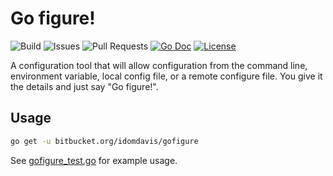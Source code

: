 # Go figure!

![Build](https://img.shields.io/github/actions/workflow/status/domdavis/gofigure/go.yml)
![Issues](https://img.shields.io/github/issues/domdavis/gofigure?style=plastic)
![Pull Requests](https://img.shields.io/github/issues-pr/domdavis/gofigure?style=plastic)
[![Go Doc](http://img.shields.io/badge/godoc-reference-5272B4.svg?style=plastic)](http://godoc.org/bitbucket.org.idomdavis/gofigure)
[![License](https://img.shields.io/badge/license-MIT-green?style=plastic)](https://opensource.org/licenses/MIT)

A configuration tool that will allow configuration from the command line,
environment variable, local config file, or a remote configure file. You give it
the details and just say "Go figure!".

## Usage

```sh
go get -u bitbucket.org/idomdavis/gofigure
```

See [gofigure_test.go]() for example usage.
